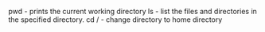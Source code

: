 pwd - prints the current working directory
ls - list the files and directories in the specified directory.
cd / - change directory to home directory
